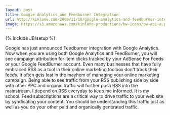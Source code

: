```yaml
---
layout: post
title: Google Analytics and Feedburner Integration
url: http://kinlane.com/2009/11/18/google-analytics-and-feedburner-integration/
image: https://s3.amazonaws.com/kinlane-productions/bw-icons/bw-api-a.png
---
```

{% include JB/setup %}
Google has just announced Feedburner integration with Google Analytics.
Now when you are using both Google Analytics and FeedBurner, you will see campaign attribution for item clicks tracked by your AdSense For Feeds or your Google FeedBurner account.
Even many businesses that have fully embraced RSS as a tool in their online marketing toolbox don't track their feeds. It often gets lost in the mayhem of managing your online marketing campaign.
Being able to see traffic from your RSS publishing side by side with other PPC and organic traffic will further push RSS into the mainstream.
I depend on RSS everyday to keep me informed. It is my school.
Feed subscriptions are a critical way to drive traffic to your web site by syndicating your content. You should be understanding this traffic just as well as you do your other paid and organically generated traffic.
